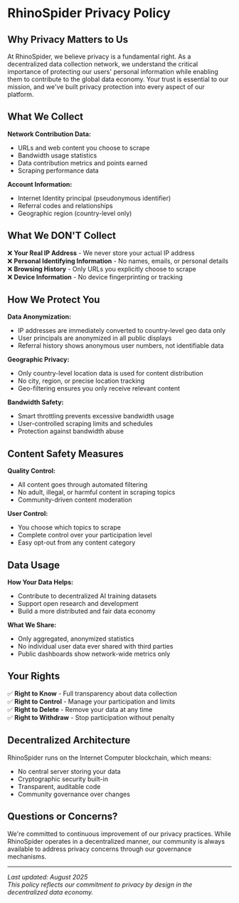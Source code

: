# RhinoSpider Privacy Policy

## Why Privacy Matters to Us

At RhinoSpider, we believe privacy is a fundamental right. As a decentralized data collection network, we understand the critical importance of protecting our users' personal information while enabling them to contribute to the global data economy. Your trust is essential to our mission, and we've built privacy protection into every aspect of our platform.

## What We Collect

**Network Contribution Data:**
- URLs and web content you choose to scrape
- Bandwidth usage statistics  
- Data contribution metrics and points earned
- Scraping performance data

**Account Information:**
- Internet Identity principal (pseudonymous identifier)
- Referral codes and relationships
- Geographic region (country-level only)

## What We DON'T Collect

❌ **Your Real IP Address** - We never store your actual IP address  
❌ **Personal Identifying Information** - No names, emails, or personal details  
❌ **Browsing History** - Only URLs you explicitly choose to scrape  
❌ **Device Information** - No device fingerprinting or tracking  

## How We Protect You

**Data Anonymization:**
- IP addresses are immediately converted to country-level geo data only
- User principals are anonymized in all public displays
- Referral history shows anonymous user numbers, not identifiable data

**Geographic Privacy:**
- Only country-level location data is used for content distribution
- No city, region, or precise location tracking
- Geo-filtering ensures you only receive relevant content

**Bandwidth Safety:**
- Smart throttling prevents excessive bandwidth usage
- User-controlled scraping limits and schedules
- Protection against bandwidth abuse

## Content Safety Measures

**Quality Control:**
- All content goes through automated filtering
- No adult, illegal, or harmful content in scraping topics
- Community-driven content moderation

**User Control:**
- You choose which topics to scrape
- Complete control over your participation level
- Easy opt-out from any content category

## Data Usage

**How Your Data Helps:**
- Contribute to decentralized AI training datasets
- Support open research and development
- Build a more distributed and fair data economy

**What We Share:**
- Only aggregated, anonymized statistics
- No individual user data ever shared with third parties
- Public dashboards show network-wide metrics only

## Your Rights

✅ **Right to Know** - Full transparency about data collection  
✅ **Right to Control** - Manage your participation and limits  
✅ **Right to Delete** - Remove your data at any time  
✅ **Right to Withdraw** - Stop participation without penalty  

## Decentralized Architecture

RhinoSpider runs on the Internet Computer blockchain, which means:
- No central server storing your data
- Cryptographic security built-in
- Transparent, auditable code
- Community governance over changes

## Questions or Concerns?

We're committed to continuous improvement of our privacy practices. While RhinoSpider operates in a decentralized manner, our community is always available to address privacy concerns through our governance mechanisms.

---

*Last updated: August 2025*  
*This policy reflects our commitment to privacy by design in the decentralized data economy.*